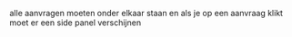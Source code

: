 alle aanvragen moeten onder elkaar staan en als je op een aanvraag klikt moet er een side panel verschijnen